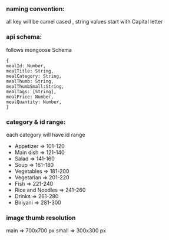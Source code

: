 ### naming convention:

all key will be camel cased , string values start with Capital letter

### api schema:

follows mongoose Schema

```
{
mealId: Number,
mealTitle: String,
mealCategory: String,
mealThumb: String,
mealThumbSmall:String,
mealTags: [String],
mealPrice: Number,
mealQuantity: Number,
}

```

### category & id range:

 each category will have id range

- Appetizer => 101-120
- Main dish => 121-140
- Salad => 141-160
- Soup => 161-180
- Vegetables => 181-200
- Vegetarian => 201-220
- Fish => 221-240
- Rice and Noodles => 241-260
- Drinks => 261-280
- Biriyani => 281-300

### image thumb resolution

main => 700x700 px
small => 300x300 px
